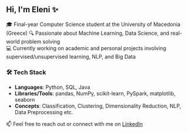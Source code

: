 ## Hi, I'm Eleni ✨

🎓 Final-year Computer Science student at the University of Macedonia (Greece) 
🔍 Passionate about Machine Learning, Data Science, and real-world problem solving  
💻 Currently working on academic and personal projects involving supervised/unsupervised learning, NLP, and Big Data

### 🛠️ Tech Stack
- **Languages**: Python, SQL, Java 
- **Libraries/Tools**: pandas, NumPy, scikit-learn, PySpark, matplotlib, seaborn  
- **Concepts**: Classification, Clustering, Dimensionality Reduction, NLP, Data Preprocessing etc.

📫 Feel free to reach out or connect with me on [LinkedIn](https://www.linkedin.com/in/eleni-loula-3381a7253)

<!--
📈 Always learning, exploring, and open to collaborations!
-->
